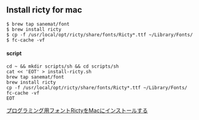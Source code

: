 ## Install ricty for mac

```
$ brew tap sanemat/font
$ brew install ricty
$ cp -f /usr/local/opt/ricty/share/fonts/Ricty*.ttf ~/Library/Fonts/
$ fc-cache -vf
```

#### script

```
cd ~ && mkdir scripts/sh && cd scripts/sh
cat << 'EOT' > install-ricty.sh
brew tap sanemat/font
brew install ricty
cp -f /usr/local/opt/ricty/share/fonts/Ricty*.ttf ~/Library/Fonts/
fc-cache -vf
EOT
```

[プログラミング用フォントRictyをMacにインストールする](https://qiita.com/segur/items/50ae2697212a7bdb7c7f)
